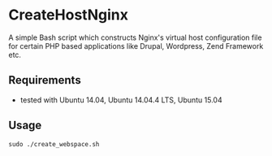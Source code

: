 # CreateHostNginx
A simple Bash script which constructs Nginx's virtual host configuration file for certain PHP based applications like Drupal, Wordpress, Zend Framework etc.
## Requirements
* tested with Ubuntu 14.04, Ubuntu 14.04.4 LTS, Ubuntu 15.04
## Usage
`sudo ./create_webspace.sh`

